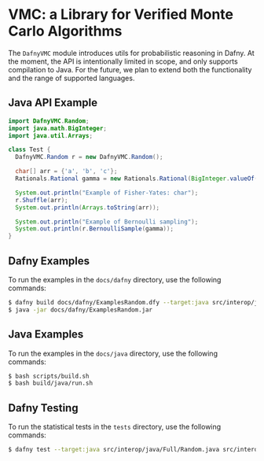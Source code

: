 # VMC: a Library for Verified Monte Carlo Algorithms

The `DafnyVMC` module introduces utils for probabilistic reasoning in Dafny. At the moment, the API is intentionally limited in scope, and only supports compilation to Java. For the future, we plan to extend both the functionality and the range of supported languages.

## Java API Example

```java
import DafnyVMC.Random;
import java.math.BigInteger;
import java.util.Arrays;

class Test {
  DafnyVMC.Random r = new DafnyVMC.Random();

  char[] arr = {'a', 'b', 'c'};
  Rationals.Rational gamma = new Rationals.Rational(BigInteger.valueOf(3), BigInteger.valueOf(5));

  System.out.println("Example of Fisher-Yates: char");
  r.Shuffle(arr);
  System.out.println(Arrays.toString(arr));

  System.out.println("Example of Bernoulli sampling");
  System.out.println(r.BernoulliSample(gamma));
}
```

## Dafny Examples

To run the examples in the `docs/dafny` directory, use the following commands:

```bash
$ dafny build docs/dafny/ExamplesRandom.dfy --target:java src/interop/java/Full/Random.java src/interop/java/Part/Random.java dfyconfig.toml --no-verify
$ java -jar docs/dafny/ExamplesRandom.jar
```

## Java Examples

To run the examples in the `docs/java` directory, use the following commands:

```bash
$ bash scripts/build.sh 
$ bash build/java/run.sh  
```

## Dafny Testing

To run the statistical tests in the `tests` directory, use the following commands:

```bash
$ dafny test --target:java src/interop/java/Full/Random.java src/interop/java/Part/Random.java tests/TestsRandom.dfy tests/Tests.dfy dfyconfig.toml --no-verify
```



